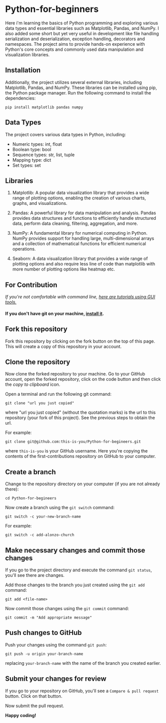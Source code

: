 # Python-for-beginners


Here i'm learning the basics of Python programming and exploring various data types and essential libraries such as Matplotlib, Pandas, and NumPy. I also added some short but yet very useful in development like file handling serialization and deserialization, exception handling, decorators and namespaces.
The project aims to provide hands-on experience with Python's core concepts and commonly used data manipulation and visualization libraries.


## Installation

Additionally, the project utilizes several external libraries, including Matplotlib, Pandas, and NumPy. These libraries can be installed using pip, the Python package manager. Run the following command to install the dependencies:

```shell
pip install matplotlib pandas numpy
```


## Data Types

The project covers various data types in Python, including:

- Numeric types: int, float
- Boolean type: bool
- Sequence types: str, list, tuple
- Mapping type: dict
- Set types: set

## Libraries

1. Matplotlib: A popular data visualization library that provides a wide range of plotting options, enabling the creation of various charts, graphs, and visualizations.

2. Pandas: A powerful library for data manipulation and analysis. Pandas provides data structures and functions to efficiently handle structured data, perform data cleaning, filtering, aggregation, and more.

3. NumPy: A fundamental library for numerical computing in Python. NumPy provides support for handling large, multi-dimensional arrays and a collection of mathematical functions for efficient numerical operations.

4. Seaborn: A data visualization library that provides a wide range of plotting options and also require less line of code than matplotlib with more number of plotting options like heatmap etc.

## For Contribution


_If you're not comfortable with command line, [here are tutorials using GUI tools.](#tutorials-using-other-tools)_


#### If you don't have git on your machine, [install it](https://docs.github.com/en/get-started/quickstart/set-up-git).

## Fork this repository

Fork this repository by clicking on the fork button on the top of this page.
This will create a copy of this repository in your account.

## Clone the repository

Now clone the forked repository to your machine. Go to your GitHub account, open the forked repository, click on the code button and then click the _copy to clipboard_ icon.

Open a terminal and run the following git command:

```
git clone "url you just copied"
```

where "url you just copied" (without the quotation marks) is the url to this repository (your fork of this project). See the previous steps to obtain the url.

For example:

```
git clone git@github.com:this-is-you/Python-for-begineers.git
```

where `this-is-you` is your GitHub username. Here you're copying the contents of the first-contributions repository on GitHub to your computer.

## Create a branch

Change to the repository directory on your computer (if you are not already there):

```
cd Python-for-begineers
```

Now create a branch using the `git switch` command:

```
git switch -c your-new-branch-name
```

For example:

```
git switch -c add-alonzo-church
```

## Make necessary changes and commit those changes

If you go to the project directory and execute the command `git status`, you'll see there are changes.

Add those changes to the branch you just created using the `git add` command:

```
git add <file-name>
```

Now commit those changes using the `git commit` command:

```
git commit -m "Add appropriate message"
```

## Push changes to GitHub

Push your changes using the command `git push`:

```
git push -u origin your-branch-name
```

replacing `your-branch-name` with the name of the branch you created earlier.

## Submit your changes for review

If you go to your repository on GitHub, you'll see a `Compare & pull request` button. Click on that button.

Now submit the pull request.

**Happy coding!**
